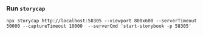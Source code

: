 ### Run `storycap`

```
npx storycap http://localhost:58305 --viewport 800x600 --serverTimeout 50000 --captureTimeout 10000  --serverCmd 'start-storybook -p 58305'
```